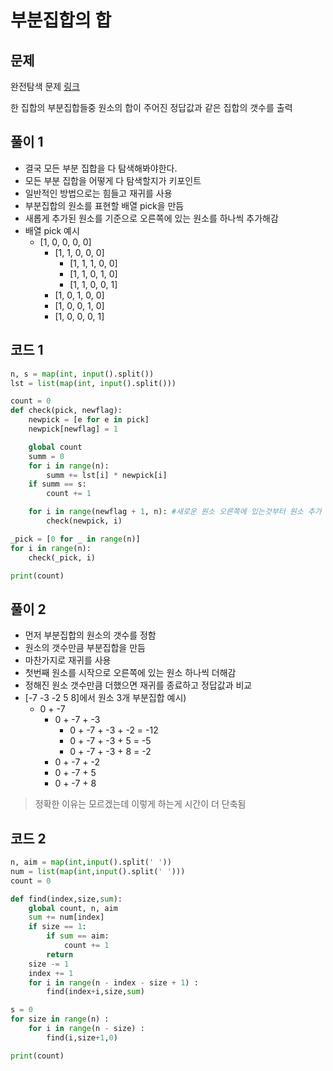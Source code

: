 # 부분집합의 합

## 문제

완전탐색 문제 [링크](https://www.acmicpc.net/problem/1182)

한 집합의 부분집합들중 원소의 합이 주어진 정답값과 같은 집합의 갯수를 출력

## 풀이 1

- 결국 모든 부분 집합을 다 탐색해봐야한다.
- 모든 부분 집합을 어떻게 다 탐색할지가 키포인트
- 일반적인 방법으로는 힘들고 재귀를 사용
- 부분집합의 원소를 표현할 배열 pick을 만듬
- 새롭게 추가된 원소를 기준으로 오른쪽에 있는 원소를 하나씩 추가해감
- 배열 pick 예시
  - [1, 0, 0, 0, 0]
    - [1, 1, 0, 0, 0]
      - [1, 1, 1, 0, 0]
      - [1, 1, 0, 1, 0]
      - [1, 1, 0, 0, 1]
    - [1, 0, 1, 0, 0]
    - [1, 0, 0, 1, 0]
    - [1, 0, 0, 0, 1]

## 코드 1

```python
n, s = map(int, input().split())
lst = list(map(int, input().split()))

count = 0
def check(pick, newflag):
    newpick = [e for e in pick]
    newpick[newflag] = 1

    global count
    summ = 0
    for i in range(n):
        summ += lst[i] * newpick[i]
    if summ == s:
        count += 1

    for i in range(newflag + 1, n): #새로운 원소 오른쪽에 있는것부터 원소 추가
        check(newpick, i)

_pick = [0 for _ in range(n)]
for i in range(n):
    check(_pick, i)

print(count)
```

## 풀이 2

- 먼저 부분집합의 원소의 갯수를 정함
- 원소의 갯수만큼 부분집합을 만듬
- 마찬가지로 재귀를 사용
- 첫번째 원소를 시작으로 오른쪽에 있는 원소 하나씩 더해감
- 정해진 원소 갯수만큼 더했으면 재귀를 종료하고 정답값과 비교
- [-7 -3 -2 5 8]에서 원소 3개 부분집합 예시)
  - 0 + -7
    - 0 + -7 + -3 
      - 0 + -7 + -3 + -2 = -12
      - 0 + -7 + -3 + 5 = -5
      - 0 + -7 + -3 + 8 = -2
    - 0 + -7 + -2
    - 0 + -7 + 5
    - 0 + -7 + 8

> 정확한 이유는 모르겠는데 이렇게 하는게 시간이 더 단축됨

## 코드 2

```python
n, aim = map(int,input().split(' '))
num = list(map(int,input().split(' ')))
count = 0

def find(index,size,sum):
    global count, n, aim
    sum += num[index]
    if size == 1:
        if sum == aim:
            count += 1
        return
    size -= 1
    index += 1
    for i in range(n - index - size + 1) :
        find(index+i,size,sum)

s = 0
for size in range(n) : 
    for i in range(n - size) : 
        find(i,size+1,0)

print(count)
```
